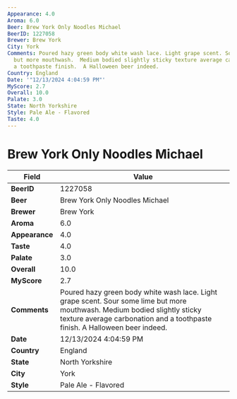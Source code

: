 ```yaml
---
Appearance: 4.0
Aroma: 6.0
Beer: Brew York Only Noodles Michael
BeerID: 1227058
Brewer: Brew York
City: York
Comments: Poured hazy green body white wash lace. Light grape scent. Sour some lime
  but more mouthwash.  Medium bodied slightly sticky texture average carbonation and
  a toothpaste finish.  A Halloween beer indeed.
Country: England
Date: '"12/13/2024 4:04:59 PM"'
MyScore: 2.7
Overall: 10.0
Palate: 3.0
State: North Yorkshire
Style: Pale Ale - Flavored
Taste: 4.0
---
```


# Brew York Only Noodles Michael

| Field         | Value |
|---------------|-------|
| **BeerID** | 1227058 |
| **Beer** | Brew York Only Noodles Michael |
| **Brewer** | Brew York |
| **Aroma** | 6.0 |
| **Appearance** | 4.0 |
| **Taste** | 4.0 |
| **Palate** | 3.0 |
| **Overall** | 10.0 |
| **MyScore** | 2.7 |
| **Comments** | Poured hazy green body white wash lace. Light grape scent. Sour some lime but more mouthwash.  Medium bodied slightly sticky texture average carbonation and a toothpaste finish.  A Halloween beer indeed. |
| **Date** | 12/13/2024 4:04:59 PM |
| **Country** | England |
| **State** | North Yorkshire |
| **City** | York |
| **Style** | Pale Ale - Flavored |
